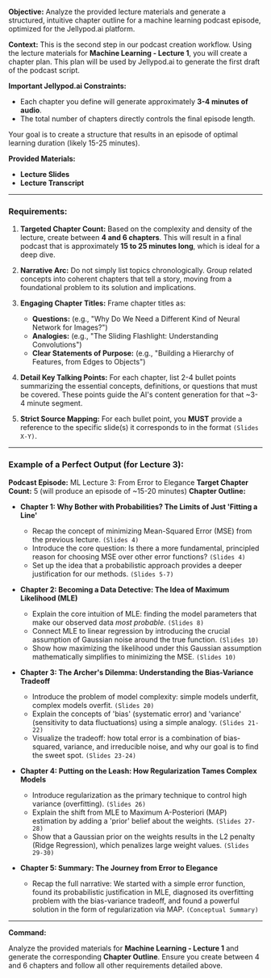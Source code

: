 **Objective:**
Analyze the provided lecture materials and generate a structured, intuitive chapter outline for a machine learning podcast episode, optimized for the Jellypod.ai platform.

**Context:**
This is the second step in our podcast creation workflow. Using the lecture materials for **Machine Learning - Lecture 1**, you will create a chapter plan. This plan will be used by Jellypod.ai to generate the first draft of the podcast script.

**Important Jellypod.ai Constraints:**
*   Each chapter you define will generate approximately **3-4 minutes of audio**.
*   The total number of chapters directly controls the final episode length.

Your goal is to create a structure that results in an episode of optimal learning duration (likely 15-25 minutes).

**Provided Materials:**
*   **Lecture Slides**
*   **Lecture Transcript**

---

### **Requirements:**

1.  **Targeted Chapter Count:** Based on the complexity and density of the lecture, create between **4 and 6 chapters**. This will result in a final podcast that is approximately **15 to 25 minutes long**, which is ideal for a deep dive.
2.  **Narrative Arc:** Do not simply list topics chronologically. Group related concepts into coherent chapters that tell a story, moving from a foundational problem to its solution and implications.
3.  **Engaging Chapter Titles:** Frame chapter titles as:
    *   **Questions:** (e.g., "Why Do We Need a Different Kind of Neural Network for Images?")
    *   **Analogies:** (e.g., "The Sliding Flashlight: Understanding Convolutions")
    *   **Clear Statements of Purpose:** (e.g., "Building a Hierarchy of Features, from Edges to Objects")

4.  **Detail Key Talking Points:** For each chapter, list 2-4 bullet points summarizing the essential concepts, definitions, or questions that must be covered. These points guide the AI's content generation for that ~3-4 minute segment.

5.  **Strict Source Mapping:** For each bullet point, you **MUST** provide a reference to the specific slide(s) it corresponds to in the format `(Slides X-Y)`.

---

### **Example of a Perfect Output (for Lecture 3):**

**Podcast Episode:** ML Lecture 3: From Error to Elegance
**Target Chapter Count:** 5 (will produce an episode of ~15-20 minutes)
**Chapter Outline:**

*   **Chapter 1: Why Bother with Probabilities? The Limits of Just 'Fitting a Line'**
    *   Recap the concept of minimizing Mean-Squared Error (MSE) from the previous lecture. `(Slides 4)`
    *   Introduce the core question: Is there a more fundamental, principled reason for choosing MSE over other error functions? `(Slides 4)`
    *   Set up the idea that a probabilistic approach provides a deeper justification for our methods. `(Slides 5-7)`

*   **Chapter 2: Becoming a Data Detective: The Idea of Maximum Likelihood (MLE)**
    *   Explain the core intuition of MLE: finding the model parameters that make our observed data *most probable*. `(Slides 8)`
    *   Connect MLE to linear regression by introducing the crucial assumption of Gaussian noise around the true function. `(Slides 10)`
    *   Show how maximizing the likelihood under this Gaussian assumption mathematically simplifies to minimizing the MSE. `(Slides 10)`

*   **Chapter 3: The Archer's Dilemma: Understanding the Bias-Variance Tradeoff**
    *   Introduce the problem of model complexity: simple models underfit, complex models overfit. `(Slides 20)`
    *   Explain the concepts of 'bias' (systematic error) and 'variance' (sensitivity to data fluctuations) using a simple analogy. `(Slides 21-22)`
    *   Visualize the tradeoff: how total error is a combination of bias-squared, variance, and irreducible noise, and why our goal is to find the sweet spot. `(Slides 23-24)`

*   **Chapter 4: Putting on the Leash: How Regularization Tames Complex Models**
    *   Introduce regularization as the primary technique to control high variance (overfitting). `(Slides 26)`
    *   Explain the shift from MLE to Maximum A-Posteriori (MAP) estimation by adding a 'prior' belief about the weights. `(Slides 27-28)`
    *   Show that a Gaussian prior on the weights results in the L2 penalty (Ridge Regression), which penalizes large weight values. `(Slides 29-30)`

*   **Chapter 5: Summary: The Journey from Error to Elegance**
    *   Recap the full narrative: We started with a simple error function, found its probabilistic justification in MLE, diagnosed its overfitting problem with the bias-variance tradeoff, and found a powerful solution in the form of regularization via MAP. `(Conceptual Summary)`

---

**Command:**

Analyze the provided materials for **Machine Learning - Lecture 1** and generate the corresponding **Chapter Outline**. Ensure you create between 4 and 6 chapters and follow all other requirements detailed above.